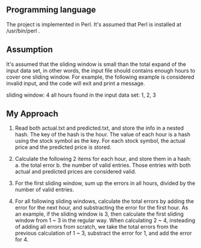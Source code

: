 ## Programming language

The project is implemented in Perl.  It's assumed that Perl is installed at /usr/bin/perl .


## Assumption

It's assumed that the sliding window is	small than the total expand of the input data set, in other words, the input file should contains enough hours to cover one sliding window.  For example, the following example is considered invalid input, and the code will exit and print a message.

sliding window: 4
all hours found in the input data set: 1, 2, 3


## My Approach

1) Read both actual.txt and predicted.txt, and store the info in a nested hash.  The key of the hash is the hour.  The value of each hour is a hash using the stock symbol as the key.  For each stock symbol, the actual price and the predicted price is stored.

2) Calculate the following 2 items for each hour, and store them in a hash:
a. the total error
b. the number of valid entries.  Those entries with both actual and predicted prices are considered valid.


3) For the first sliding window, sum up the errors in all hours, divided by the number of valid entries.

4) For all following sliding windows, calculate the total errors by adding the error for the next hour, and substracting the error for the first hour.  As an example, if the sliding window is 3, then calculate the first sliding window from 1 ~ 3 in the regular way.  When calculating 2 ~ 4, insteading of adding all errors from scratch, we take the total errors from the previous calculation of 1 ~ 3, substract the error for 1, and add the error for 4.
